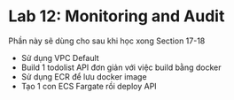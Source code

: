 
# Lab 12: Monitoring and Audit

Phần này sẽ dùng cho sau khi học xong Section 17-18

- Sử dụng VPC Default
- Build 1 todolist API đơn giản với việc build bằng docker
- Sử dụng ECR để lưu docker image
- Tạo 1 con ECS Fargate rồi deploy API
